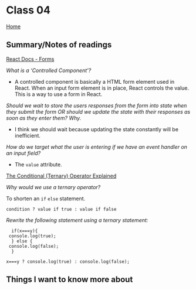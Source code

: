 
# Class 04

[Home](https://markjackson28.github.io/reading-notes/)

## Summary/Notes of readings

[React Docs - Forms](https://reactjs.org/docs/forms.html)

*What is a ‘Controlled Component’?*

- A controlled component is basically a HTML form element used in React. When an input form element is in place, React controls the value. This is a way to use a form in React.

*Should we wait to store the users responses from the form into state when they submit the form OR should we update the state with their responses as soon as they enter them? Why.*

- I think we should wait because updating the state constantly will be inefficient.

*How do we target what the user is entering if we have an event handler on an input field?*

- The ```value``` attribute.

[The Conditional (Ternary) Operator Explained](https://codeburst.io/javascript-the-conditional-ternary-operator-explained-cac7218beeff)

*Why would we use a ternary operator?*

To shorten an  ```if``` ```else``` statement.

```
condition ? value if true : value if false
```

*Rewrite the following statement using a ternary statement:*

```
  if(x===y){
 console.log(true);
  } else {
 console.log(false);
  }
```

```
x===y ? console.log(true) : console.log(false);
```

## Things I want to know more about
